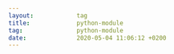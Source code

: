 ```yaml
---
layout:            tag
title:             python-module
tag:               python-module
date:              2020-05-04 11:06:12 +0200
---
```


